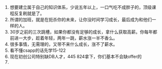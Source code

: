 1. 想要建立属于自己的知识体系，少说五年以上，一口气吃不成胖子的，顶级课程反复刷就是了。
2. 所谓的加班，就是在扼杀你的未来，让你没时间学习成长，最后成为和他们一样的人。
3. 30岁之前的三次跳槽，如果你都没有足够的成长，拿什么获取高薪。你每年都前进一大步，趁着年轻，两年一跳，薪水涨一半不香么。
4. 很多事情，无需理的，又带不来什么成长，涨不了薪水。
5. 看不懂csapp的话先学15-122
6. 现在初创公司特别缺DB人才，445 824拿下，你们基本不会缺offer的
7. 